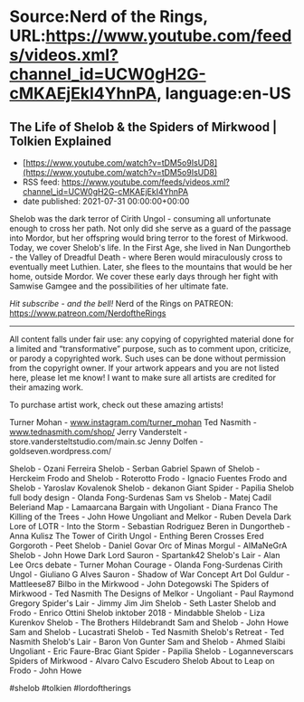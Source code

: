 # Source:Nerd of the Rings, URL:https://www.youtube.com/feeds/videos.xml?channel_id=UCW0gH2G-cMKAEjEkI4YhnPA, language:en-US

## The Life of Shelob & the Spiders of Mirkwood | Tolkien Explained
 - [https://www.youtube.com/watch?v=tDM5o9IsUD8](https://www.youtube.com/watch?v=tDM5o9IsUD8)
 - RSS feed: https://www.youtube.com/feeds/videos.xml?channel_id=UCW0gH2G-cMKAEjEkI4YhnPA
 - date published: 2021-07-31 00:00:00+00:00

Shelob was the dark terror of Cirith Ungol - consuming all unfortunate enough to cross her path.  Not only did she serve as a guard of the passage into Mordor, but her offspring would bring terror to the forest of Mirkwood.  Today, we cover Shelob's life.  In the First Age, she lived in Nan Dungortheb - the Valley of Dreadful Death - where Beren would miraculously cross to eventually meet Luthien.  Later, she flees to the mountains that would be her home, outside Mordor.  We cover these early days through her fight with Samwise Gamgee and the possibilities of her ultimate fate.

*Hit subscribe - and the bell!* 
Nerd of the Rings on PATREON: https://www.patreon.com/NerdoftheRings

-------------- 
All content falls under fair use: any copying of copyrighted material done for a limited and “transformative” purpose, such as to comment upon, criticize, or parody a copyrighted work. Such uses can be done without permission from the copyright owner.   If your artwork appears and you are not listed here, please let me know! I want to make sure all artists are credited for their amazing work.

To purchase artist work, check out these amazing artists!

Turner Mohan - www.instagram.com/turner_mohan
Ted Nasmith - www.tednasmith.com/shop/
Jerry Vanderstelt - store.vandersteltstudio.com/main.sc
Jenny Dolfen - goldseven.wordpress.com/

Shelob - Ozani Ferreira
Shelob - Serban Gabriel
Spawn of Shelob - Herckeim
Frodo and Shelob - Roterotto
Frodo - Ignacio Fuentes
Frodo and Shelob - Yaroslav Kovalenok
Shelob - dekanon
Giant Spider - Papilia
Shelob full body design - Olanda Fong-Surdenas
Sam vs Shelob - Matej Cadil
Beleriand Map - Lamaarcana
Bargain with Ungoliant - Diana Franco
The Killing of the Trees - John Howe
Ungoliant and Melkor - Ruben Devela
Dark Lore of LOTR - Into the Storm - Sebastian Rodriguez
Beren in Dungortheb - Anna Kulisz
The Tower of Cirith Ungol - Enthing
Beren Crosses Ered Gorgoroth - Peet
Shelob - Daniel Govar
Orc of Minas Morgul - AIMaNeGrA
Shelob - John Howe
Dark Lord Sauron - Spartank42
Shelob's Lair - Alan Lee
Orcs debate - Turner Mohan
Courage - Olanda Fong-Surdenas
Cirith Ungol - Giuliano G Alves
Sauron - Shadow of War Concept Art
Dol Guldur - Mattleese87
Bilbo in the Mirkwood - John Dotegowski
The Spiders of Mirkwood - Ted Nasmith
The Designs of Melkor - Ungoliant - Paul Raymond Gregory
Spider's Lair - Jimmy Jim Jim
Shelob - Seth Laster
Shelob and Frodo - Enrico Ottini
Shelob inktober 2018 - Mindabble
Shelob - Liza Kurenkov
Shelob - The Brothers Hildebrandt
Sam and Shelob - John Howe
Sam and Shelob - Lucastrati
Shelob - Ted Nasmith
Shelob's Retreat - Ted Nasmith
Shelob's Lair - Baron Von Gunter
Sam and Shelob - Ahmed Slaibi
Ungoliant - Eric Faure-Brac
Giant Spider - Papilia
Shelob - Loganneverscars
Spiders of Mirkwood - Alvaro Calvo Escudero
Shelob About to Leap on Frodo - John Howe

#shelob #tolkien #lordoftherings

